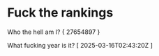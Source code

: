 # Fuck the rankings

Who the hell am I?
{ 27654897 }

What fucking year is it?
[ 2025-03-16T02:43:20Z ]
